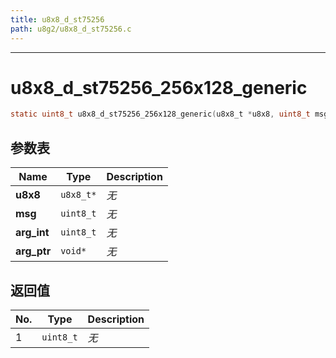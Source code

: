 ```yaml
---
title: u8x8_d_st75256
path: u8g2/u8x8_d_st75256.c
---
```

--------------------------------------------------
# u8x8_d_st75256_256x128_generic

```c
static uint8_t u8x8_d_st75256_256x128_generic(u8x8_t *u8x8, uint8_t msg, uint8_t arg_int, void *arg_ptr)
```


## 参数表

Name | Type | Description
-----|------|--------------
**u8x8**|`u8x8_t*`| *无*
**msg**|`uint8_t`| *无*
**arg_int**|`uint8_t`| *无*
**arg_ptr**|`void*`| *无*

## 返回值

No. | Type | Description
----|------|--------------
1 |`uint8_t`| *无*


